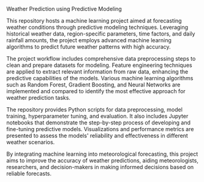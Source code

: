 Weather Prediction using Predictive Modeling

This repository hosts a machine learning project aimed at forecasting weather conditions through predictive modeling techniques. Leveraging historical weather data, region-specific parameters, time factors, and daily rainfall amounts, the project employs advanced machine learning algorithms to predict future weather patterns with high accuracy. 

The project workflow includes comprehensive data preprocessing steps to clean and prepare datasets for modeling. Feature engineering techniques are applied to extract relevant information from raw data, enhancing the predictive capabilities of the models. Various machine learning algorithms such as Random Forest, Gradient Boosting, and Neural Networks are implemented and compared to identify the most effective approach for weather prediction tasks.

The repository provides Python scripts for data preprocessing, model training, hyperparameter tuning, and evaluation. It also includes Jupyter notebooks that demonstrate the step-by-step process of developing and fine-tuning predictive models. Visualizations and performance metrics are presented to assess the models' reliability and effectiveness in different weather scenarios.

By integrating machine learning into meteorological forecasting, this project aims to improve the accuracy of weather predictions, aiding meteorologists, researchers, and decision-makers in making informed decisions based on reliable forecasts.
